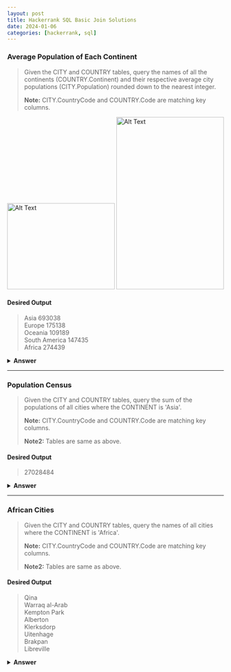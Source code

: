 ```yaml
---
layout: post
title: Hackerrank SQL Basic Join Solutions
date: 2024-01-06
categories: [hackerrank, sql]
---
```


### Average Population of Each Continent

> Given the CITY and COUNTRY tables, query the names of all the continents (COUNTRY.Continent) and their respective average city populations (CITY.Population) rounded down to the nearest integer.
> 
> **Note:** CITY.CountryCode and COUNTRY.Code are matching key columns.

<img src="https://s3.amazonaws.com/hr-challenge-images/8137/1449729804-f21d187d0f-CITY.jpg" alt="Alt Text" width="250" height="200">

<img src="https://s3.amazonaws.com/hr-challenge-images/8342/1449769013-e54ce90480-Country.jpg" alt="Alt Text" width="250" height="400">

#### Desired Output

> Asia 693038  <br/>
> Europe 175138 <br/>
> Oceania 109189 <br/>
> South America 147435 <br/>
> Africa 274439



<details>
  <summary>
    <strong>
        Answer
    </strong>
  </summary>

<br/>
SELECT CO.CONTINENT, FLOOR(AVG(CI.POPULATION))
<br/>

FROM CITY CI
<br/>

INNER JOIN COUNTRY CO
<br/>

ON CI.COUNTRYCODE = CO.CODE
<br/>

GROUP BY CO.CONTINENT
<br/>
<br/>


</details>

____

### Population Census

> Given the CITY and COUNTRY tables, query the sum of the populations of all cities where the CONTINENT is 'Asia'.
>
> **Note:** CITY.CountryCode and COUNTRY.Code are matching key columns.
>
> **Note2:** Tables are same as above.

#### Desired Output

> 27028484



<details>
  <summary>
    <strong>
        Answer
    </strong>
  </summary>

<br/>
SELECT SUM(CI.POPULATION)
<br/>
FROM CITY CI
<br/>
INNER JOIN COUNTRY CO
<br/>
ON CI.COUNTRYCODE = CO.CODE
<br/>
WHERE CO.CONTINENT = 'Asia'
<br/>
<br/>
</details>

____

### African Cities

> Given the CITY and COUNTRY tables, query the names of all cities where the CONTINENT is 'Africa'.
>
> **Note:** CITY.CountryCode and COUNTRY.Code are matching key columns.
>
> **Note2:** Tables are same as above.

#### Desired Output

> Qina <br/>
> Warraq al-Arab <br/>
> Kempton Park <br/>
> Alberton  <br/>
> Klerksdorp <br/>
> Uitenhage <br/>
> Brakpan <br/>
> Libreville <br/>



<details>
  <summary>
    <strong>
        Answer
    </strong>
  </summary>

<br/>
SELECT CITY.NAME <br/>
FROM CITY <br/>
INNER JOIN COUNTRY <br/>
ON CITY.COUNTRYCODE = COUNTRY.CODE <br/>
WHERE COUNTRY.CONTINENT = 'AFRICA' <br/>
<br/>
</details>